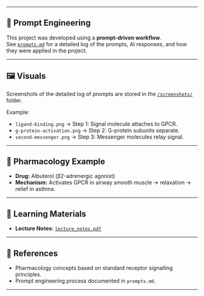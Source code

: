 
---

## 💬 Prompt Engineering
This project was developed using a **prompt-driven workflow**.  
See [`prompts.md`](prompts.md) for a detailed log of the prompts, AI responses, and how they were applied in the project.

---

## 🖼️ Visuals
Screenshots of the detailed log of prompts are stored in the [`/screenshots/`](./screenshots) folder.  

Example:  
- `ligand-binding.png` → Step 1: Signal molecule attaches to GPCR.  
- `g-protein-activation.png` → Step 2: G-protein subunits separate.  
- `second-messenger.png` → Step 3: Messenger molecules relay signal.  

---

## 🧪 Pharmacology Example
- **Drug:** Albuterol (β2-adrenergic agonist)  
- **Mechanism:** Activates GPCR in airway smooth muscle → relaxation → relief in asthma.  

---

## 🎯 Learning Materials
- **Lecture Notes:** [`lecture_notes.pdf`](lecture_notes.pdf)   

---

## 🔗 References  
- Pharmacology concepts based on standard receptor signalling principles.  
- Prompt engineering process documented in `prompts.md`.  

---

